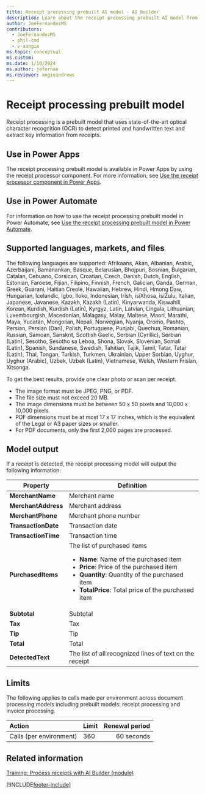 ```yaml
---
title: Receipt processing prebuilt AI model - AI Builder
description: Learn about the receipt processing prebuilt AI model from AI Builder.
author: JoeFernandezMS
contributors:
  - JoeFernandezMS
  - phil-cmd
  - v-aangie
ms.topic: conceptual
ms.custom: 
ms.date: 1/10/2024
ms.author: jofernan
ms.reviewer: angieandrews
---
```


# Receipt processing prebuilt model

Receipt processing is a prebuilt model that uses state-of-the-art optical character recognition (OCR) to detect printed and handwritten text and extract key information from receipts.

## Use in Power Apps

The receipt processing prebuilt model is available in Power Apps by using the receipt processor component. For more information, see [Use the receipt processor component in Power Apps](prebuilt-receipt-processor-component-in-powerapps.md).

## Use in Power Automate

For information on how to use the receipt processing prebuilt model in Power Automate, see [Use the receipt processing prebuilt model in Power Automate](flow-receipt-processing.md).  

## Supported languages, markets, and files

The following languages are supported: Afrikaans, Akan, Albanian, Arabic, Azerbaijani, Bamanankan, Basque, Belarusian, Bhojpuri, Bosnian, Bulgarian, Catalan, Cebuano, Corsican, Croatian, Czech, Danish, Dutch, English, Estonian, Faroese, Fijian, Filipino, Finnish, French, Galician, Ganda, German, Greek, Guarani, Haitian Creole, Hawaiian, Hebrew, Hindi, Hmong Daw, Hungarian, Icelandic, Igbo, Iloko, Indonesian, Irish, isiXhosa, isiZulu, Italian, Japanese, Javanese, Kazakh, Kazakh (Latin), Kinyarwanda, Kiswahili, Korean, Kurdish, Kurdish (Latin), Kyrgyz, Latin, Latvian, Lingala, Lithuanian, Luxembourgish, Macedonian, Malagasy, Malay, Maltese, Maori, Marathi, Maya, Yucatán, Mongolian, Nepali, Norwegian, Nyanja, Oromo, Pashto, Persian, Persian (Dari), Polish, Portuguese, Punjabi, Quechua, Romanian, Russian, Samoan, Sanskrit, Scottish Gaelic, Serbian (Cyrillic), Serbian (Latin), Sesotho, Sesotho sa Leboa, Shona, Slovak, Slovenian, Somali (Latin), Spanish, Sundanese, Swedish, Tahitian, Tajik, Tamil, Tatar, Tatar (Latin), Thai, Tongan, Turkish, Turkmen, Ukrainian, Upper Sorbian, Uyghur, Uyghur (Arabic), Uzbek, Uzbek (Latin), Vietnamese, Welsh, Western Frisian, Xitsonga.

To get the best results, provide one clear photo or scan per receipt.

- The image format must be JPEG, PNG, or PDF.
- The file size must not exceed 20 MB.
- The image dimensions must be between 50 x 50 pixels and 10,000 x 10,000 pixels.
- PDF dimensions must be at most 17 x 17 inches, which is the equivalent of the Legal or A3 paper sizes or smaller.
- For PDF documents, only the first 2,000 pages are processed.

## Model output

If a receipt is detected, the receipt processing model will output the following information:


|Property|Definition|
|---------|---------|
|**MerchantName**|Merchant name|
|**MerchantAddress**|Merchant address|
|**MerchantPhone**|Merchant phone number|
|**TransactionDate**|Transaction date|
|**TransactionTime**|Transaction time|
|**PurchasedItems**|The list of purchased items <ul><li>**Name**: Name of the purchased item</li><li>**Price**: Price of the purchased item</li><li>**Quantity**: Quantity of the purchased item</li><li>**TotalPrice**: Total price of the purchased item</li></ul>|
|**Subtotal**|Subtotal|
|**Tax**|Tax|
|**Tip**|Tip|
|**Total**|Total|
|**DetectedText**|The list of all recognized lines of text on the receipt|

## Limits 

The following applies to calls made per environment across document processing models including prebuilt models: receipt processing and invoice processing.

|**Action**|**Limit**|**Renewal period**|
|:-----|:-----|-----:|
|Calls (per environment)|360|60 seconds|

## Related information

[Training: Process receipts with AI Builder (module)](/training/modules/ai-builder-receipt-processing/)

[!INCLUDE[footer-include](includes/footer-banner.md)]
